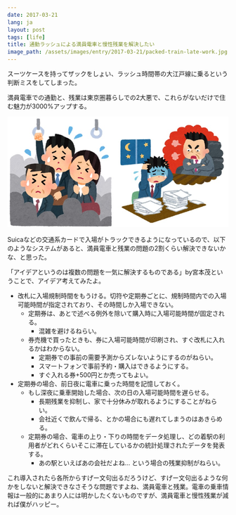 ```yaml
---
date: 2017-03-21
lang: ja
layout: post
tags: [life]
title: 通勤ラッシュによる満員電車と慢性残業を解決したい
image_path: /assets/images/entry/2017-03-21/packed-train-late-work.jpg
---
```

スーツケースを持ってザックをしょい、ラッシュ時間帯の大江戸線に乗るという判断ミスをしてしまった。

満員電車での通勤と、残業は東京圏暮らしでの2大悪で、これらがないだけで住む魅力が3000%アップする。

![満員電車と慢性残業](/assets/images/entry/2017-03-21/packed-train-late-work.jpg)

Suicaなどの交通系カードで入場がトラックできるようになっているので、以下のようなシステムがあると、満員電車と残業の問題の2割くらい解決できないかな、と思った。

「アイデアというのは複数の問題を一気に解決するものである」by宮本茂ということで、アイデア考えてみたよ。

- 改札に入場規制時間をもうける。切符や定期券ごとに、規制時間内での入場可能時間が指定されており、その時間しか入場できない。
    - 定期券は、あとで述べる例外を除いて購入時に入場可能時間が固定される。
        - 混雑を避けるねらい。
    - 券売機で買ったときも、券に入場可能時間が印刷され、すぐ改札に入れるかはわからない。
        - 定期券での事前の需要予測からズレないようにするのがねらい。
        - スマートフォンで事前予約・購入はできるようにする。
        - すぐ入れる券+500円とか売ってもよい。
- 定期券の場合、前日夜に電車に乗った時間を記憶しておく。
    - もし深夜に乗車開始した場合、次の日の入場可能時間を遅らせる。
        - 長期残業を抑制し、家で十分休みが取れるようにすることがねらい。
        - 会社近くで飲んで帰る、とかの場合にも遅れてしまうのはあきらめる。
    - 定期券の場合、電車の上り・下りの時間をデータ処理し、どの着駅の利用者がどれくらいそこに滞在しているかの統計処理されたデータを発表する。
        - あの駅といえばあの会社だよね… という場合の残業抑制がねらい。

これ導入されたら各所からすげー文句出るだろうけど、すげー文句出るような何かをしないと解決できなさそうな問題ですよね、満員電車と残業。電車の乗車情報は一般的にあまり人には明かしたくないものですが、満員電車と慢性残業が減れば僕がハッピー。
